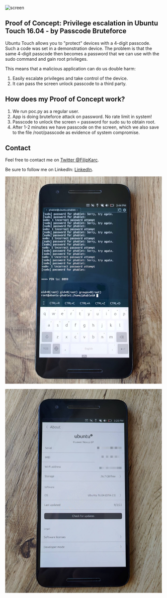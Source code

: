 ![screen](img/ubuntutouch.gif)

## Proof of Concept: Privilege escalation in Ubuntu Touch 16.04 - by Passcode Bruteforce 

Ubuntu Touch allows you to "protect" devices with a 4-digit passcode. Such a code was set in a demonstration device. The problem is that the same 4-digit passcode then 
becomes a password that we can use with the sudo command and gain root privileges.

This means that a malicious application can do us double harm:
1. Easily escalate privileges and take control of the device.
2. It can pass the screen unlock passcode to a third party.

## How does my Proof of Concept work?

1. We run poc.py as a regular user.
2. App is doing bruteforce attack on password. No rate limit in system!
3. Passcode to unlock the screen = password for sudo su to obtain root.
4. After 1-2 minutes we have passcode on the screen, which we also save to the file /root/passcode as evidence of system compromise.

## Contact

Feel free to contact me on [Twitter @FilipKarc](https://twitter.com/FilipKarc).

Be sure to follow me on LinkedIn: [LinkedIn](https://www.linkedin.com/in/filip-karczewski/).


![screen](img/screen2.png)


![screen](img/screen3.png)




  
